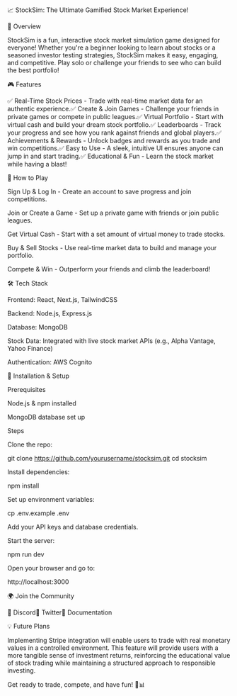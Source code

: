 📈 StockSim: The Ultimate Gamified Stock Market Experience!

🚀 Overview

StockSim is a fun, interactive stock market simulation game designed for everyone! Whether you're a beginner looking to learn about stocks or a seasoned investor testing strategies, StockSim makes it easy, engaging, and competitive. Play solo or challenge your friends to see who can build the best portfolio!

🎮 Features

✅ Real-Time Stock Prices - Trade with real-time market data for an authentic experience.✅ Create & Join Games - Challenge your friends in private games or compete in public leagues.✅ Virtual Portfolio - Start with virtual cash and build your dream stock portfolio.✅ Leaderboards - Track your progress and see how you rank against friends and global players.✅ Achievements & Rewards - Unlock badges and rewards as you trade and win competitions.✅ Easy to Use - A sleek, intuitive UI ensures anyone can jump in and start trading.✅ Educational & Fun - Learn the stock market while having a blast!

🎯 How to Play

Sign Up & Log In - Create an account to save progress and join competitions.

Join or Create a Game - Set up a private game with friends or join public leagues.

Get Virtual Cash - Start with a set amount of virtual money to trade stocks.

Buy & Sell Stocks - Use real-time market data to build and manage your portfolio.

Compete & Win - Outperform your friends and climb the leaderboard!

🛠 Tech Stack

Frontend: React, Next.js, TailwindCSS

Backend: Node.js, Express.js

Database: MongoDB

Stock Data: Integrated with live stock market APIs (e.g., Alpha Vantage, Yahoo Finance)

Authentication: AWS Cognito

📌 Installation & Setup

Prerequisites

Node.js & npm installed

MongoDB database set up

Steps

Clone the repo:

git clone https://github.com/yourusername/stocksim.git
cd stocksim

Install dependencies:

npm install

Set up environment variables:

cp .env.example .env

Add your API keys and database credentials.

Start the server:

npm run dev

Open your browser and go to:

http://localhost:3000

🌍 Join the Community

🚀 Discord📢 Twitter📖 Documentation

💡 Future Plans

Implementing Stripe integration will enable users to trade with real monetary values in a controlled environment. This feature will provide users with a more tangible sense of investment returns, reinforcing the educational value of stock trading while maintaining a structured approach to responsible investing.

Get ready to trade, compete, and have fun! 🎉📊
